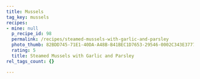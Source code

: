 ```yaml
---
title: Mussels
tag_key: mussels
recipes:
- mine: null
  p_recipe_id: 98
  permalink: /recipes/steamed-mussels-with-garlic-and-parsley
  photo_thumb: 82BDD745-71E1-40DA-A48B-B41BEC1D7653-29546-0002C343E3777139.jpg
  rating: 5
  title: Steamed Mussels with Garlic and Parsley
rel_tags_count: {}

---
```

